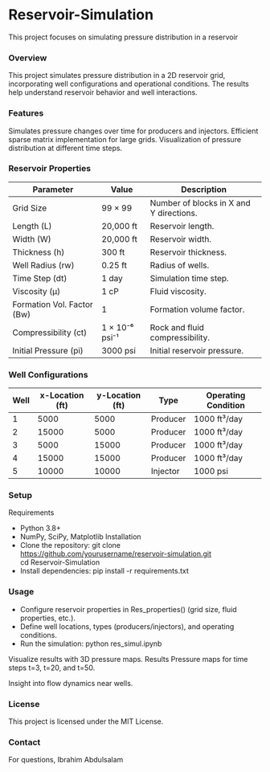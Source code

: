 # Reservoir-Simulation
This project focuses on simulating pressure distribution in a reservoir

### Overview
This project simulates pressure distribution in a 2D reservoir grid, incorporating well configurations and operational conditions. The results help understand reservoir behavior and well interactions.

### Features
Simulates pressure changes over time for producers and injectors.
Efficient sparse matrix implementation for large grids.
Visualization of pressure distribution at different time steps.

### Reservoir Properties
| Parameter             | Value                          | Description                                  |
|-----------------------|--------------------------------|----------------------------------------------|
| Grid Size             | 99 × 99                       | Number of blocks in X and Y directions.      |
| Length (L)            | 20,000 ft                     | Reservoir length.                            |
| Width (W)             | 20,000 ft                     | Reservoir width.                             |
| Thickness (h)         | 300 ft                        | Reservoir thickness.                         |
| Well Radius (rw)      | 0.25 ft                       | Radius of wells.                             |
| Time Step (dt)        | 1 day                         | Simulation time step.                        |
| Viscosity (μ)         | 1 cP                          | Fluid viscosity.                             |
| Formation Vol. Factor (Bw) | 1                       | Formation volume factor.                     |
| Compressibility (ct)  | 1 × 10⁻⁶ psi⁻¹               | Rock and fluid compressibility.              |
| Initial Pressure (pi) | 3000 psi                      | Initial reservoir pressure.                  |

### Well Configurations
| Well | x-Location (ft) | y-Location (ft) | Type      | Operating Condition           |
|------|-----------------|-----------------|-----------|-------------------------------|
| 1    | 5000           | 5000           | Producer  | 1000 ft³/day                  |
| 2    | 15000          | 5000           | Producer  | 1000 ft³/day                  |
| 3    | 5000           | 15000          | Producer  | 1000 ft³/day                  |
| 4    | 15000          | 15000          | Producer  | 1000 ft³/day                  |
| 5    | 10000          | 10000          | Injector  | 1000 psi                      |


### Setup
Requirements
- Python 3.8+
- NumPy, SciPy, Matplotlib
Installation
- Clone the repository:
git clone https://github.com/yourusername/reservoir-simulation.git  
cd Reservoir-Simulation 
- Install dependencies:
pip install -r requirements.txt 

### Usage

- Configure reservoir properties in Res_properties() (grid size, fluid properties, etc.).
- Define well locations, types (producers/injectors), and operating conditions.
- Run the simulation:
python res_simul.ipynb

 Visualize results with 3D pressure maps.
Results
Pressure maps for time steps 
t=3,
t=20, and 
t=50.

Insight into flow dynamics near wells.

### License
This project is licensed under the MIT License.

### Contact
For questions, Ibrahim Abdulsalam

